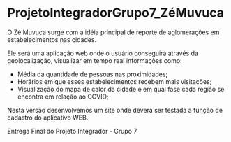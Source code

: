 # ProjetoIntegradorGrupo7_ZéMuvuca

O Zé Muvuca surge com a idéia principal de reporte de aglomerações em estabelecimentos nas cidades. 

Ele será uma aplicação web onde o usuário conseguirá através da geolocalização, visualizar em tempo real informações como:
* Média da quantidade de pessoas nas proximidades;
* Horários em que esses estabelecimentos recebem mais visitações;
* Visualização do mapa de calor da cidade e em qual fase cada região se encontra em relação ao COVID;

Nesta versão desenvolvemos um site onde deverá ser testada a função de cadastro do aplicativo WEB.

Entrega Final do Projeto Integrador - Grupo 7
